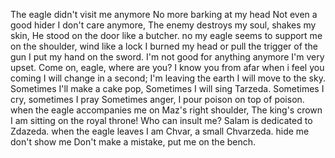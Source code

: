 The eagle didn't visit me anymore
No more barking at my head
Not even a good hider
I don't care anymore,
The enemy destroys my soul, shakes my skin,
He stood on the door like a butcher.
no my eagle seems
to support me on the shoulder,
wind like a lock
I burned my head
or pull the trigger of the gun
I put my hand on the sword.
I'm not good for anything anymore
I'm very upset.
Come on, eagle, where are you?
I know you from afar
when i feel you coming
I will change in a second;
I'm leaving the earth
I will move to the sky.
Sometimes I'll make a cake pop,
Sometimes I will sing Tarzeda.
Sometimes I cry, sometimes I pray
Sometimes anger, I pour poison on top of poison.
when the eagle accompanies me
on Maz's right shoulder,
The king's crown
I am sitting on the royal throne!
Who can insult me?
Salam is dedicated to Zdazeda.
when the eagle leaves
I am Chvar, a small Chvarzeda.
hide me don't show me
Don't make a mistake, put me on the bench.